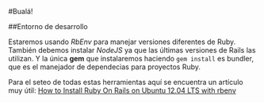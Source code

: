 #Bualá!

##Entorno de desarrollo

Estaremos usando *RbEnv* para manejar versiones diferentes de Ruby.
También debemos instalar *NodeJS* ya que las últimas versiones de Rails las utilizan.
Y la única **gem** que instalaremos haciendo `gem install` es bundler, que es el 
manejador de dependecias para proyectos Ruby.

Para el seteo de todas estas herramientas aquí se encuentra un artículo muy útil:
[How to Install Ruby On Rails on Ubuntu 12.04 LTS with rbenv](https://www.digitalocean.com/community/articles/how-to-install-ruby-on-rails-on-ubuntu-12-04-lts-with-rbenv--2)


